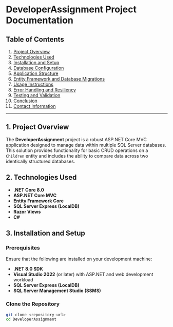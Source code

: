 # DeveloperAssignment Project Documentation

## Table of Contents

1. [Project Overview](#1-project-overview)
2. [Technologies Used](#2-technologies-used)
3. [Installation and Setup](#3-installation-and-setup)
4. [Database Configuration](#4-database-configuration)
5. [Application Structure](#5-application-structure)
6. [Entity Framework and Database Migrations](#6-entity-framework-and-database-migrations)
7. [Usage Instructions](#7-usage-instructions)
8. [Error Handling and Resiliency](#8-error-handling-and-resiliency)
9. [Testing and Validation](#9-testing-and-validation)
10. [Conclusion](#10-conclusion)
11. [Contact Information](#11-contact-information)

---

## 1. Project Overview

The **DeveloperAssignment** project is a robust ASP.NET Core MVC application designed to manage data within multiple SQL Server databases. This solution provides functionality for basic CRUD operations on a `Children` entity and includes the ability to compare data across two identically structured databases.

## 2. Technologies Used

- **.NET Core 8.0**
- **ASP.NET Core MVC**
- **Entity Framework Core**
- **SQL Server Express (LocalDB)**
- **Razor Views**
- **C#**

## 3. Installation and Setup

### Prerequisites

Ensure that the following are installed on your development machine:

- **.NET 8.0 SDK**
- **Visual Studio 2022** (or later) with ASP.NET and web development workload
- **SQL Server Express (LocalDB)**
- **SQL Server Management Studio (SSMS)**

### Clone the Repository

```bash
git clone <repository-url>
cd DeveloperAssignment
